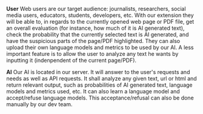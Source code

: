 **User**
Web users are our target audience: journalists, researchers, social media users, educators, students, developers, etc.
With our extension they will be able to, in regards to the currently opened web page or PDF file, get an overall evaluation (for instance, how much of it is AI generated text), check the probability that the currently selected text is AI generated, and have the suspicious parts of the page/PDF highlighted.
They can also upload their own language models and metrics to be used by our AI.
A less important feature is to allow the user to analyze any text he wants by inputting it (indenpendent of the current page/PDF).

**AI** 
Our AI is located in our server.
It will answer to the user's requests and needs as well as API requests.
It shall analyze any given text, url or html and return relevant output, such as probabilities of AI generated text, language models and metrics used, etc.
It can also learn a language model and accept/refuse language models. This acceptance/refusal can also be done manually by our dev team.